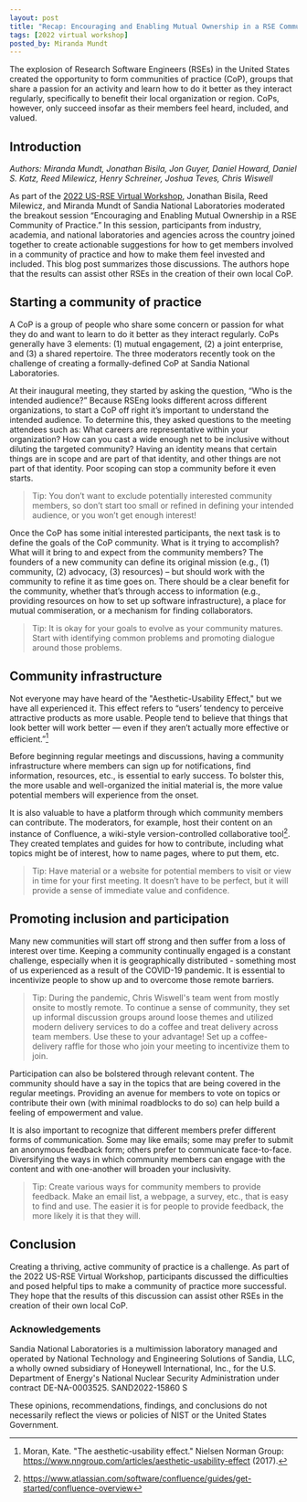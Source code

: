 ```yaml
---
layout: post
title: "Recap: Encouraging and Enabling Mutual Ownership in a RSE Community of Practice"
tags: [2022 virtual workshop]
posted_by: Miranda Mundt
---
```


The explosion of Research Software Engineers (RSEs) in the United States
created the opportunity to form communities of practice (CoP), groups that
share a passion for an activity and learn how to do it better as they interact
regularly, specifically to benefit their local organization or region. CoPs,
however, only succeed insofar as their members feel heard, included, and valued.

## Introduction

_Authors: Miranda Mundt, Jonathan Bisila, Jon Guyer, Daniel Howard,
Daniel S. Katz, Reed Milewicz, Henry Schreiner, Joshua Teves, Chris Wiswell_

As part of the [2022 US-RSE Virtual Workshop](https://us-rse.org/virtual-workshop-2022/),
Jonathan Bisila, Reed Milewicz, and Miranda Mundt of Sandia National Laboratories
moderated the breakout session “Encouraging and Enabling Mutual Ownership in a
RSE Community of Practice.” In this session, participants from industry,
academia, and national laboratories and agencies across the country joined
together to create actionable suggestions for how to get members involved in a
community of practice and how to make them feel invested and included.
This blog post summarizes those discussions. The authors
hope that the results can assist other RSEs in the
creation of their own local CoP.

## Starting a community of practice

A CoP is a group of people who share some concern or passion for what they do
and want to learn to do it better as they interact regularly. CoPs generally
have 3 elements: (1) mutual engagement, (2) a joint enterprise, and (3) a
shared repertoire. The three moderators recently took on the challenge of
creating a formally-defined CoP at Sandia National Laboratories.

At their inaugural meeting, they started by asking the question, “Who is the
intended audience?” Because RSEng looks different across different organizations,
to start a CoP off right it’s important to understand the intended audience.
To determine this, they asked questions to the meeting attendees such as: What
careers are representative within your organization? How can you cast a wide
enough net to be inclusive without diluting the targeted community? Having an
identity means that certain things are in scope and are part of that identity,
and other things are not part of that identity. Poor scoping can stop a
community before it even starts.

> Tip: You don’t want to exclude potentially interested community members, so don’t start too small or refined in defining your intended audience, or you won’t get enough interest!

Once the CoP has some initial interested participants, the next task is to
define the goals of the CoP community. What is it trying to accomplish? What
will it bring to and expect from the community members?
The founders of a new community can define
its original mission (e.g., (1) community, (2) advocacy, (3) resources) 
– but should work with the community to refine it as time
goes on. There should be a clear benefit for the community, whether that’s
through access to information (e.g., providing resources on how to set up
software infrastructure), a place for mutual commiseration, or a mechanism for
finding collaborators.

> Tip: It is okay for your goals to evolve as your community matures. Start with identifying common problems and promoting dialogue around those problems.

## Community infrastructure

Not everyone may have heard of the "Aesthetic-Usability Effect," but we have
all experienced it. This effect refers to “users’ tendency to perceive
attractive products as more usable. People tend to believe that things that
look better will work better — even if they aren’t actually more effective or
efficient.”[^1]

[^1]: Moran, Kate. "The aesthetic-usability effect." Nielsen Norman Group: https://www.nngroup.com/articles/aesthetic-usability-effect (2017).

Before beginning regular meetings and discussions, having a community
infrastructure where members can sign up for notifications, find information,
resources, etc., is essential to early success. To bolster this, the more usable
and well-organized the initial material is, the more value potential members
will experience from the onset.

It is also valuable to have a platform through which community members can
contribute. The moderators, for example, host their content on an instance of
Confluence, a wiki-style version-controlled collaborative tool[^2]. They created
templates and guides for how to contribute, including what topics might be of
interest, how to name pages, where to put them, etc.

[^2]: https://www.atlassian.com/software/confluence/guides/get-started/confluence-overview

> Tip: Have material or a website for potential members to visit or view in time for your first meeting. It doesn’t have to be perfect, but it will provide a sense of immediate value and confidence.

## Promoting inclusion and participation

Many new communities will start off strong and then suffer from a loss of
interest over time. Keeping a community continually engaged is a constant
challenge, especially when it is geographically distributed - something most
of us experienced as a result of the COVID-19 pandemic. It is essential to
incentivize people to show up and to overcome those remote barriers.

> Tip: During the pandemic, Chris Wiswell's team went from mostly onsite to mostly remote. To continue a sense of community, they set up informal discussion groups around loose themes and utilized modern delivery services to do a coffee and treat delivery across team members. Use these to your advantage! Set up a coffee-delivery raffle for those who join your meeting to incentivize them to join.

Participation can also be bolstered through relevant content. The community
should have a say in the topics that are being covered in the regular meetings.
Providing an avenue for members to vote on topics or contribute their own
(with minimal roadblocks to do so) can help build a feeling of empowerment and value.

It is also important to recognize that different members prefer different
forms of communication. Some may like emails; some may prefer to submit an
anonymous feedback form; others prefer to communicate face-to-face. Diversifying
the ways in which community members can engage with the content and with
one-another will broaden your inclusivity.

> Tip: Create various ways for community members to provide feedback. Make an email list, a webpage, a survey, etc., that is easy to find and use. The easier it is for people to provide feedback, the more likely it is that they will.

## Conclusion

Creating a thriving, active community of practice is a challenge. As part of the 2022
US-RSE Virtual Workshop, participants discussed the difficulties and posed
helpful tips to make a community of practice more successful. They hope that
the results of this discussion can assist other RSEs in the creation of their
own local CoP.


### Acknowledgements

Sandia National Laboratories is a multimission laboratory managed and operated
by National Technology and Engineering Solutions of Sandia, LLC, a wholly owned
subsidiary of Honeywell International, Inc., for the U.S. Department of
Energy's National Nuclear Security Administration under contract DE-NA-0003525.
SAND2022-15860 S

These opinions, recommendations, findings, and conclusions do not necessarily
reflect the views or policies of NIST or the United States Government.
